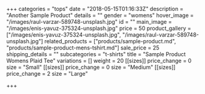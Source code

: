 +++
categories = "tops"
date = "2018-05-15T01:16:33Z"
description = "Another Sample Product"
details = ""
gender = "womens"
hover_image = "/images/raul-varzar-589748-unsplash.jpg"
id = ""
main_image = "/images/enis-yavuz-375324-unsplash.jpg"
price = 50
product_gallery = ["/images/enis-yavuz-375324-unsplash.jpg", "/images/raul-varzar-589748-unsplash.jpg"]
related_products = ["products/sample-product.md", "products/sample-product-mens-tshirt.md"]
sale_price = 25
shipping_details = ""
subcategories = "t-shirts"
title = "Sample Product Womens Plaid Tee"
variations = []
weight = 20
[[sizes]]
price_change = 0
size = "Small"
[[sizes]]
price_change = 0
size = "Medium"
[[sizes]]
price_change = 2
size = "Large"

+++
